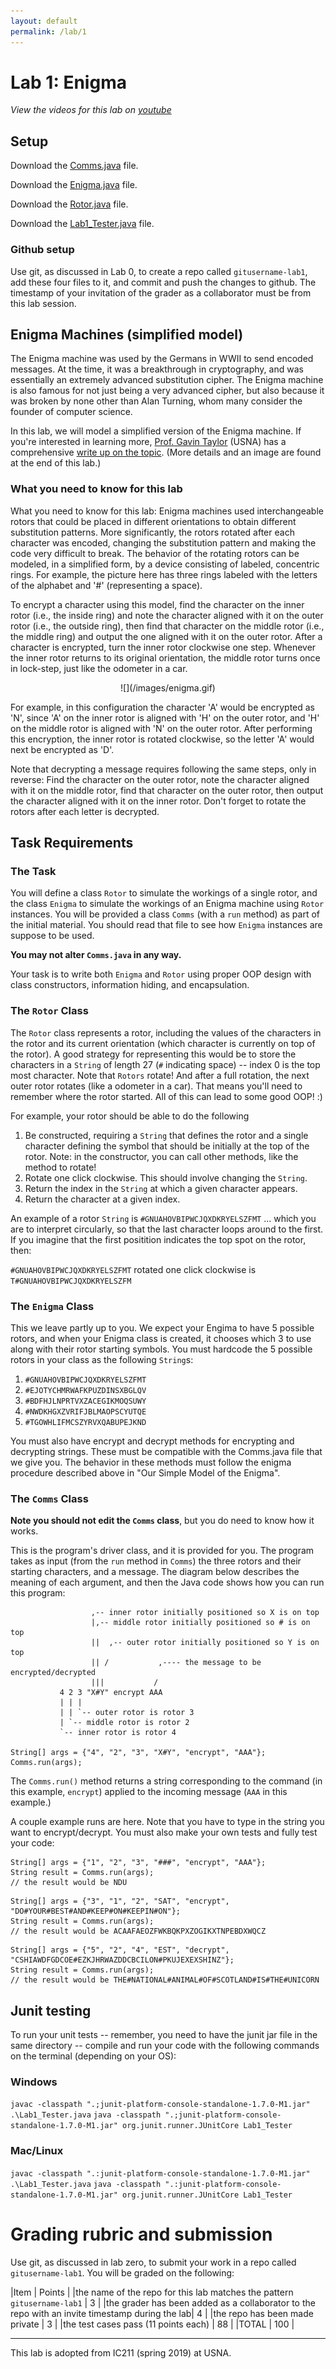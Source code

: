 ```yaml
---
layout: default
permalink: /lab/1
---
```


# Lab 1: Enigma 

*View the videos for this lab on [youtube](https://youtu.be/6IrmHfD9aCA)*

## Setup

Download the [Comms.java](./Comms.java) file.

Download the [Enigma.java](./Enigma.java) file.

Download the [Rotor.java](./Rotor.java) file.

Download the [Lab1_Tester.java](./Lab1_Tester.java) file.

### Github setup

Use git, as discussed in Lab 0, to create a repo called `gitusername-lab1`, add these four files to it, and commit and push the changes to github. The timestamp of your invitation of the grader as a collaborator must be from this lab session.

## Enigma Machines (simplified model)

The Enigma machine was used by the Germans in WWII to send encoded messages. At the time, it was a breakthrough in cryptography, and was essentially an extremely advanced substitution cipher. The Enigma machine is also famous for not just being a very advanced cipher, but also because it was broken by none other than Alan Turning, whom many consider the founder of computer science.

In this lab, we will model a simplified version of the Enigma machine. If you're interested in learning more, [Prof. Gavin Taylor](https://www.usna.edu/Users/cs/taylor/) (USNA) has a comprehensive [write up on the topic](https://www.usna.edu/Users/cs/nchamber/courses/ic211/s19/lab/l04/realenigma.html). (More details and an image are found at the end of this lab.)

### What you need to know for this lab

What you need to know for this lab: Enigma machines used interchangeable rotors that could be placed in different orientations to obtain different substitution patterns. More significantly, the rotors rotated after each character was encoded, changing the substitution pattern and making the code very difficult to break. The behavior of the rotating rotors can be modeled, in a simplified form, by a device consisting of labeled, concentric rings. For example, the picture here has three rings labeled with the letters of the alphabet and '#' (representing a space).

To encrypt a character using this model, find the character on the inner rotor (i.e., the inside ring) and note the character aligned with it on the outer rotor (i.e., the outside ring), then find that character on the middle rotor (i.e., the middle ring) and output the one aligned with it on the outer rotor. After a character is encrypted, turn the inner rotor clockwise one step. Whenever the inner rotor returns to its original orientation, the middle rotor turns once in lock-step, just like the odometer in a car.

<div style="text-align:center">
![](/images/enigma.gif)
</div>

For example, in this configuration the character 'A' would be encrypted as 'N', since 'A' on the inner rotor is aligned with 'H' on the outer rotor, and 'H' on the middle rotor is aligned with 'N' on the outer rotor. After performing this encryption, the inner rotor is rotated clockwise, so the letter 'A' would next be encrypted as 'D'.


Note that decrypting a message requires following the same steps, only in reverse: Find the character on the outer rotor, note the character aligned with it on the middle rotor, find that character on the outer rotor, then output the character aligned with it on the inner rotor. Don't forget to rotate the rotors after each letter is decrypted.

## Task Requirements

### The Task

You will define a class `Rotor` to simulate the workings of a single rotor, and the class `Enigma` to simulate the workings of an Enigma machine using `Rotor` instances. You will be provided a class `Comms` (with a `run` method) as part of the initial material. You should read that file to see how `Enigma` instances are suppose to be used.

**You may not alter `Comms.java` in any way.** 

Your task is to write both `Enigma` and `Rotor` using proper OOP design with class constructors, information hiding, and encapsulation.

### The `Rotor` Class

The `Rotor` class represents a rotor, including the values of the characters in the rotor and its current orientation (which character is currently on top of the rotor). A good strategy for representing this would be to store the characters in a `String` of length 27 (`#` indicating space) -- index 0 is the top most character. Note that `Rotors` rotate! And after a full rotation, the next outer rotor rotates (like a odometer in a car). That means you'll need to remember where the rotor started. All of this can lead to some good OOP! :)

For example, your rotor should be able to do the following

1.    Be constructed, requiring a `String` that defines the rotor and a single character defining the symbol that should be initially at the top of the rotor. Note: in the constructor, you can call other methods, like the method to rotate!
2.    Rotate one click clockwise. This should involve changing the `String`.
3.    Return the index in the `String` at which a given character appears.
4.    Return the character at a given index. 

An example of a rotor `String` is `#GNUAHOVBIPWCJQXDKRYELSZFMT` ... which you are to interpret circularly, so that the last character loops around to the first. If you imagine that the first positition indicates the top spot on the rotor, then:

`#GNUAHOVBIPWCJQXDKRYELSZFMT` rotated one click clockwise is `T#GNUAHOVBIPWCJQXDKRYELSZFM`

### The `Enigma` Class

This we leave partly up to you. We expect your Engima to have 5 possible rotors, and when your Enigma class is created, it chooses which 3 to use along with their rotor starting symbols. You must hardcode the 5 possible rotors in your class as the following `String`s:

1. `#GNUAHOVBIPWCJQXDKRYELSZFMT`
2. `#EJOTYCHMRWAFKPUZDINSXBGLQV`
3. `#BDFHJLNPRTVXZACEGIKMOQSUWY`
4. `#NWDKHGXZVRIFJBLMAOPSCYUTQE`
5. `#TGOWHLIFMCSZYRVXQABUPEJKND`

You must also have encrypt and decrypt methods for encrypting and decrypting strings. These must be compatible with the Comms.java file that we give you. The behavior in these methods must follow the enigma procedure described above in "Our Simple Model of the Enigma". 

### The `Comms` Class

**Note you should not edit the `Comms` class**, but you do need to know how it works. 

This is the program's driver class, and it is provided for you. The program takes as input (from the `run` method in `Comms`) the three rotors and their starting characters, and a message. The diagram below describes the meaning of each argument, and then the Java code shows how you can run this program:

```
                  ,-- inner rotor initially positioned so X is on top
                  |,-- middle rotor initially positioned so # is on top
                  ||  ,-- outer rotor initially positioned so Y is on top
                  || /           ,---- the message to be encrypted/decrypted
                  |||           /
           4 2 3 "X#Y" encrypt AAA
           | | |
           | | `-- outer rotor is rotor 3
           | `-- middle rotor is rotor 2
           `-- inner rotor is rotor 4

String[] args = {"4", "2", "3", "X#Y", "encrypt", "AAA"};
Comms.run(args);
```

The `Comms.run()` method returns a string corresponding to the command (in this example, `encrypt`) applied to the incoming message (`AAA` in this example.)

A couple example runs are here. Note that you have to type in the string you want to encrypt/decrypt. You must also make your own tests and fully test your code:

```
String[] args = {"1", "2", "3", "###", "encrypt", "AAA"};
String result = Comms.run(args);
// the result would be NDU
```

```
String[] args = {"3", "1", "2", "SAT", "encrypt", "DO#YOUR#BEST#AND#KEEP#ON#KEEPIN#ON"};
String result = Comms.run(args);
// the result would be ACAAFAEOZFWKBQKPXZOGIKXTNPEBDXWQCZ
```

```
String[] args = {"5", "2", "4", "EST", "decrypt", "CSHIAWDFGDCOE#EZKJHRWAZDDCBCILON#PKUJEXEXSHINZ"};
String result = Comms.run(args);
// the result would be THE#NATIONAL#ANIMAL#OF#SCOTLAND#IS#THE#UNICORN
```

## Junit testing

To run your unit tests -- remember, you need to have the junit jar file in the same directory -- compile and run your code with the following commands on the terminal (depending on your OS):

### Windows
`javac -classpath ".;junit-platform-console-standalone-1.7.0-M1.jar" .\Lab1_Tester.java`
`java -classpath ".;junit-platform-console-standalone-1.7.0-M1.jar" org.junit.runner.JUnitCore Lab1_Tester`

### Mac/Linux
`javac -classpath ".:junit-platform-console-standalone-1.7.0-M1.jar" .\Lab1_Tester.java`
`java -classpath ".:junit-platform-console-standalone-1.7.0-M1.jar" org.junit.runner.JUnitCore Lab1_Tester`


# Grading rubric and submission

Use git, as discussed in lab zero, to submit your work in a repo called `gitusername-lab1`. You will be graded on the following:

|Item | Points |
|the name of the repo for this lab matches the pattern  `gitusername-lab1` | 3 |
|the grader has been added as a collaborator to the repo with an invite timestamp during the lab| 4 |
|the repo has been made private | 3 |
|the test cases pass (11 points each) | 88 |
|TOTAL | 100 |

---
This lab is adopted from IC211 (spring 2019) at USNA. 



